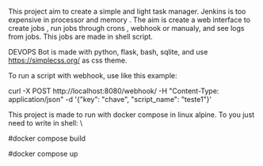 This project aim to create a simple and light task manager. Jenkins is too expensive in processor and memory .
The aim is create a web interface to create jobs , run jobs through crons , webhook or manualy, and see logs from jobs.
This jobs are made in shell script.


DEVOPS Bot is made with python, flask, bash, sqlite, and use https://simplecss.org/
as css theme.

To run a script with webhook, use like this example:

curl -X POST http://localhost:8080/webhook/   -H "Content-Type: application/json"  -d '{"key": "chave", "script_name": "teste1"}'


This project is made to run with docker compose in linux alpine. To you just need to write in shell: \\

#docker compose build 

#docker compose up 

